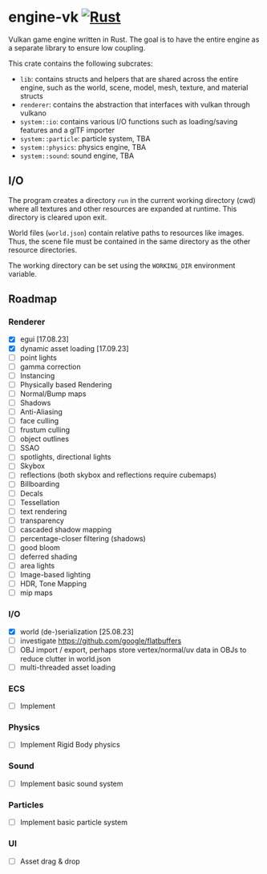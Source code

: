 # engine-vk [![Rust](https://github.com/realmayus/engine-vk/actions/workflows/rust.yml/badge.svg)](https://github.com/realmayus/engine-vk/actions/workflows/rust.yml)
Vulkan game engine written in Rust. The goal is to have the entire engine as a separate library to ensure low coupling.

This crate contains the following subcrates:
- `lib`: contains structs and helpers that are shared across the entire engine, such as the world, scene, model, mesh, texture, and material structs
- `renderer`: contains the abstraction that interfaces with vulkan through vulkano
- `system::io`: contains various I/O functions such as loading/saving features and a glTF importer
- `system::particle`: particle system, TBA
- `system::physics`: physics engine, TBA
- `system::sound`: sound engine, TBA

## I/O
The program creates a directory `run` in the current working directory (cwd) where all textures and other resources are expanded at runtime. This directory is cleared upon exit.

World files (`world.json`) contain relative paths to resources like images. Thus, the scene file must be contained in the same directory as the other resource directories. 

The working directory can be set using the `WORKING_DIR` environment variable.

## Roadmap
### Renderer
- [x] egui [17.08.23]
- [x] dynamic asset loading [17.09.23]
- [ ] point lights
- [ ] gamma correction
- [ ] Instancing
- [ ] Physically based Rendering
- [ ] Normal/Bump maps
- [ ] Shadows
- [ ] Anti-Aliasing
- [ ] face culling
- [ ] frustum culling
- [ ] object outlines
- [ ] SSAO
- [ ] spotlights, directional lights 
- [ ] Skybox
- [ ] reflections (both skybox and reflections require cubemaps)
- [ ] Billboarding
- [ ] Decals
- [ ] Tessellation
- [ ] text rendering
- [ ] transparency
- [ ] cascaded shadow mapping
- [ ] percentage-closer filtering (shadows)
- [ ] good bloom
- [ ] deferred shading
- [ ] area lights
- [ ] Image-based lighting
- [ ] HDR, Tone Mapping
- [ ] mip maps

### I/O
- [x] world (de-)serialization [25.08.23]
- [ ] investigate https://github.com/google/flatbuffers
- [ ] OBJ import / export, perhaps store vertex/normal/uv data in OBJs to reduce clutter in world.json
- [ ] multi-threaded asset loading

### ECS
- [ ] Implement
### Physics
- [ ] Implement Rigid Body physics
### Sound
- [ ] Implement basic sound system
### Particles
- [ ] Implement basic particle system
### UI
- [ ] Asset drag & drop

